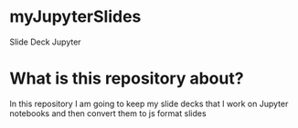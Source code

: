 # myJupyterSlides
Slide Deck Jupyter
# What is this repository about?
In this repository I am going to keep my slide decks that I work on Jupyter notebooks and then convert them to js format slides
